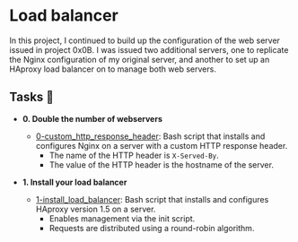 
# Load balancer

In this project, I continued to build up the configuration of the web server
issued in project 0x0B. I was issued two additional servers, one to replicate
the Nginx configuration of my original server, and another to set up an HAproxy
load balancer on to manage both web servers.

## Tasks :page_with_curl:

* **0. Double the number of webservers**
  * [0-custom_http_response_header](./0-custom_http_response-header): Bash
  script that installs and configures Nginx on a server with a custom HTTP
  response header.
    * The name of the HTTP header is `X-Served-By`.
    * The value of the HTTP header is the hostname of the server.

* **1. Install your load balancer**
  * [1-install_load_balancer](./1-install_load_balancer): Bash script that
  installs and configures HAproxy version 1.5 on a server.
    * Enables management via the init script.
    * Requests are distributed using a round-robin algorithm.
